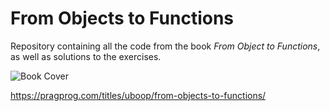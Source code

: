 # From Objects to Functions

Repository containing all the code from the book _From Object to Functions_, as well as solutions to the exercises.

![Book Cover](https://pragprog.com/titles/uboop/from-objects-to-functions/uboop-375.jpg)

https://pragprog.com/titles/uboop/from-objects-to-functions/


